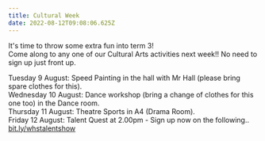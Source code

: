 ```yaml
---
title: Cultural Week
date: 2022-08-12T09:08:06.625Z
---
```

It's time to throw some extra fun into term 3!  
Come along to any one of our Cultural Arts activities next week!! No need to sign up just front up.



Tuesday 9 August: Speed Painting in the hall with Mr Hall (please bring spare clothes for this).  
Wednesday 10 August: Dance workshop (bring a change of clothes for this one too) in the Dance room.  
Thursday 11 August: Theatre Sports in A4 (Drama Room).  
Friday 12 August: Talent Quest at 2.00pm - Sign up now on the following.. [bit.ly/whstalentshow](https://docs.google.com/forms/d/e/1FAIpQLSd_kwK34U9lR6D_6pbpUmLicWVC3NkEXm3V9lMyj2hFgW_mfg/viewform)